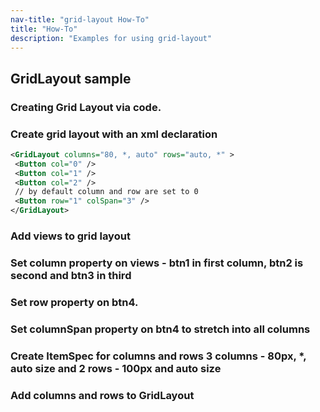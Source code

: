 ```yaml
---
nav-title: "grid-layout How-To"
title: "How-To"
description: "Examples for using grid-layout"
---
```

## GridLayout sample
### Creating Grid Layout via code.
<snippet id='grid-layout-require'/>

### Create grid layout with an xml declaration
``` XML
<GridLayout columns="80, *, auto" rows="auto, *" >
 <Button col="0" />
 <Button col="1" />
 <Button col="2" />
 // by default column and row are set to 0
 <Button row="1" colSpan="3" />
</GridLayout>
```

### Add views to grid layout
<snippet id='grid-layout-addviews'/>

### Set column property on views - btn1 in first column, btn2 is second and btn3 in third
<snippet id='grid-layout-setcolumn'/>

### Set row property on btn4.
<snippet id='grid-layout-setrow'/>

### Set columnSpan property on btn4 to stretch into all columns
<snippet id='grid-layout-columnspan'/>

### Create ItemSpec for columns and rows 3 columns - 80px, *, auto size and 2 rows - 100px and auto size
<snippet id='grid-layout-itemspec'/>

### Add columns and rows to GridLayout
<snippet id='grid-layout-add-rowscols'/>

